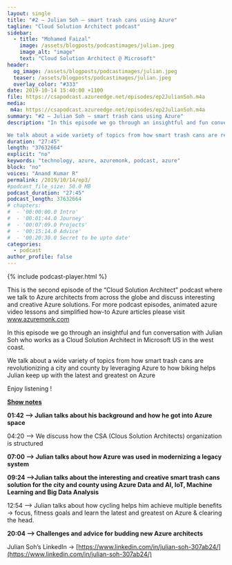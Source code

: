 ```yaml
---
layout: single
title: "#2 – Julian Soh – smart trash cans using Azure"
tagline: "Cloud Solution Architect podcast"
sidebar:
  - title: "Mohamed Faizal"
    image: /assets/blogposts/podcastimages/julian.jpeg
    image_alt: "image"
    text: "Cloud Solution Architect @ Microsoft"
header:
  og_image: /assets/blogposts/podcastimages/julian.jpeg
  teaser: /assets/blogposts/podcastimages/julian.jpeg
  overlay_color: "#333"
date: 2019-10-14 15:40:00 +1100
file: https://csapodcast.azureedge.net/episodes/ep2JulianSoh.m4a
media: 
 m4a: https://csapodcast.azureedge.net/episodes/ep2JulianSoh.m4a
summary: "#2 – Julian Soh – smart trash cans using Azure"
description: "In this episode we go through an insightful and fun conversation with Julian Soh who works as a Cloud Solution Architect in Microsoft US in the west coast. 

We talk about a wide variety of topics from how smart trash cans are revolutionizing a city and county by leveraging Azure to how biking helps Julian keep up with the latest and greatest on Azure"
duration: "27:45" 
length: "37632664"
explicit: "no" 
keywords: "technology, azure, azuremonk, podcast, azure"
block: "no" 
voices: "Anand Kumar R"
permalink: /2019/10/14/ep3/
#podcast_file_size: 50.0 MB 
podcast_duration: "27:45" 
podcast_length: 37632664
# chapters:
#  - '00:00:00.0 Intro'
#  - '00:01:44.0 Journey'
#  - '00:07:09.0 Projects'
#  - '00:15:14.0 Advice'
#  - '00:20:30.0 Secret to be upto date'
categories:
  - podcast
author_profile: false
---
```


{% include podcast-player.html %}

This is the second episode of the “Cloud Solution Architect” podcast where we talk to Azure architects from across the globe and discuss interesting and creative Azure solutions. For more podcast episodes, animated azure video lessons and simplified how-to Azure articles please visit www.azuremonk.com

In this episode we go through an insightful and fun conversation with Julian Soh who works as a Cloud Solution Architect in Microsoft US in the west coast.

We talk about a wide variety of topics from how smart trash cans are revolutionizing a city and county by leveraging Azure to how biking helps Julian keep up with the latest and greatest on Azure

Enjoy listening !

**<u>Show notes</u>**

**01:42 –> Julian talks about his background and how he got into Azure space**

04:20 –> We discuss how the CSA (Clous Solution Architects) organization is structured

**07:00 –> Julian talks about how Azure was used in modernizing a legacy system**

**09:24 –>Julian talks about the interesting and creative smart trash cans solution for the city and county using Azure Data and AI, IoT, Machine Learning and Big Data Analysis**

12:54 –> Julian talks about how cycling helps him achieve multiple benefits -> focus, fitness goals and learn the latest and greatest on Azure & clearing the head.

**20:04 –> Challenges and advice for budding new Azure architects**

Julian Soh’s LinkedIn -> [https://www.linkedin.com/in/julian-soh-307ab24/](https://www.linkedin.com/in/julian-soh-307ab24/)